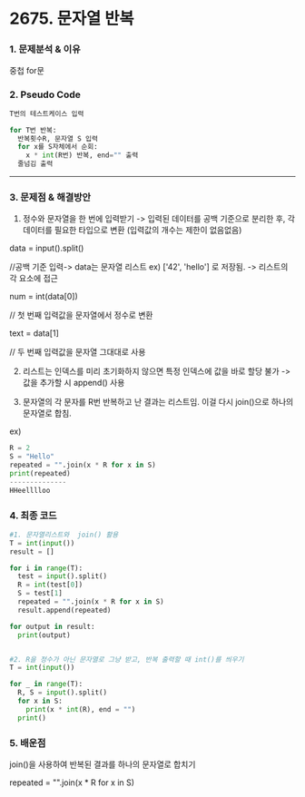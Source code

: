 # 2675. 문자열 반복

### 1. 문제분석 & 이유

중첩 for문

### 2. Pseudo Code

```python
T번의 테스트케이스 입력

for T번 반복:
  반복횟수R, 문자열 S 입력
  for x를 S자체에서 순회:
    x * int(R번) 반복, end="" 출력
  줄넘김 출력
```

---

### 3. 문제점 & 해결방안

1. 정수와 문자열을 한 번에 입력받기
   -> 입력된 데이터를 공백 기준으로 분리한 후, 각 데이터를 필요한 타입으로 변환 (입력값의 개수는 제한이 없음없음)

data = input().split()

//공백 기준 입력-> data는 문자열 리스트 ex) ['42', 'hello'] 로 저장됨.
-> 리스트의 각 요소에 접근

num = int(data[0])

// 첫 번째 입력값을 문자열에서 정수로 변환

text = data[1]

// 두 번째 입력값을 문자열 그대대로 사용

2. 리스트는 인덱스를 미리 초기화하지 않으면 특정 인덱스에 값을 바로 할당 불가
   ->값을 추가할 시 append() 사용

3. 문자열의 각 문자를 R번 반복하고 난 결과는 리스트임. 이걸 다시 join()으로 하나의 문자열로 합침.

ex)

```python
R = 2
S = "Hello"
repeated = "".join(x * R for x in S)
print(repeated)
--------------
HHeelllloo
```

### 4. 최종 코드

```python
#1. 문자열리스트와  join() 활용
T = int(input())
result = []

for i in range(T):
  test = input().split()
  R = int(test[0])
  S = test[1]
  repeated = "".join(x * R for x in S)
  result.append(repeated)

for output in result:
  print(output)


#2. R을 정수가 아닌 문자열로 그냥 받고, 반복 출력할 때 int()를 씌우기
T = int(input())

for _ in range(T):
  R, S = input().split()
  for x in S:
    print(x * int(R), end = "")
  print()

```

### 5. 배운점

join()을 사용하여 반복된 결과를 하나의 문자열로 합치기

repeated = "".join(x \* R for x in S)

